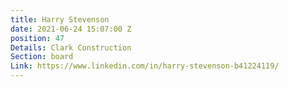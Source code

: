 ```yaml
---
title: Harry Stevenson
date: 2021-06-24 15:07:00 Z
position: 47
Details: Clark Construction
Section: board
Link: https://www.linkedin.com/in/harry-stevenson-b41224119/
---
```


